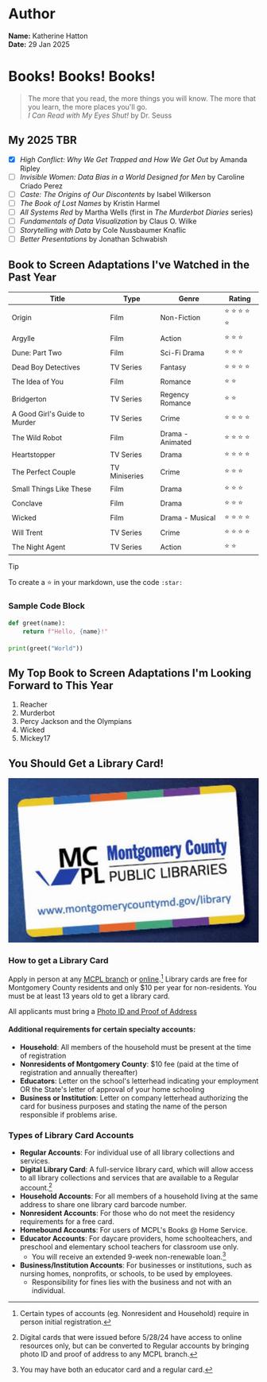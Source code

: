 # Author
**Name:** Katherine Hatton\
**Date:** 29 Jan 2025

# Books! Books! Books!

>The more that you read, the more things you will know. The more that you learn, the more places you'll go.  
>_I Can Read with My Eyes Shut!_ by Dr. Seuss

## My 2025 TBR
- [x] _High Conflict: Why We Get Trapped and How We Get Out_ by Amanda Ripley
- [ ] _Invisible Women: Data Bias in a World Designed for Men_ by Caroline Criado Perez
- [ ] _Caste: The Origins of Our Discontents_ by Isabel Wilkerson
- [ ] _The Book of Lost Names_ by Kristin Harmel
- [ ] _All Systems Red_ by Martha Wells (first in _The Murderbot Diaries_ series)
- [ ] _Fundamentals of Data Visualization_ by Claus O. Wilke
- [ ] _Storytelling with Data_ by Cole Nussbaumer Knaflic
- [ ] _Better Presentations_ by Jonathan Schwabish

## Book to Screen Adaptations I've Watched in the Past Year

| Title | Type | Genre | Rating |
| ------------- | ------------- | ------------- | ------------- |
| Origin | Film | Non-Fiction | :star: :star: :star: :star: :star: |
| Argylle | Film | Action | :star: :star: :star: |
| Dune: Part Two | Film | Sci-Fi Drama | :star: :star: :star: |
| Dead Boy Detectives | TV Series | Fantasy | :star: :star: :star: :star: |
| The Idea of You | Film | Romance | :star: :star: |
| Bridgerton | TV Series | Regency Romance | :star: :star: |
| A Good Girl's Guide to Murder | TV Series | Crime | :star: :star: :star: :star: |
| The Wild Robot | Film | Drama - Animated | :star: :star: :star: :star: |
| Heartstopper | TV Series | Drama | :star: :star: :star: :star: |
| The Perfect Couple | TV Miniseries | Crime | :star: :star: :star: |
| Small Things Like These | Film | Drama | :star: :star: :star: |
| Conclave | Film | Drama | :star: :star: :star: |
| Wicked | Film | Drama - Musical | :star: :star: :star: :star: |
| Will Trent | TV Series | Crime | :star: :star: :star: :star: |
| The Night Agent | TV Series | Action | :star: :star: |

> [!TIP]
> To create a :star: in your markdown, use the code `:star:`

### Sample Code Block
```python
def greet(name):
    return f"Hello, {name}!"

print(greet("World"))
```

## My Top Book to Screen Adaptations I'm Looking Forward to This Year
1. Reacher
2. Murderbot
3. Percy Jackson and the Olympians
4. Wicked
5. Mickey17

## You Should Get a Library Card!
![Image of an MCPL Library Card](https://github.com/kjdatamc/Data110/blob/120c53ba38612c091b91170cd894bfb190b979ea/mcpl_card.jpg)
### How to get a Library Card
Apply in person at any [MCPL branch](https://www.montgomerycountymd.gov/library/branches/index.html "Find a branch near you") or [online](https://montgomerycountymd.gov/library/services/card.html "Apply online").[^1] Library cards are free for Montgomery County residents and only $10 per year for non-residents. You must be at least 13 years old to get a library card.
[^1]: Certain types of accounts (eg. Nonresident and Household) require in person initial registration.

All applicants must bring a [Photo ID and Proof of Address](https://montgomerycountymd.gov/library/services/ask-a-librarian.html#section2 "Learn what forms of ID and Proof of Address are accepted")

#### Additional requirements for certain specialty accounts:
- **Household**: All members of the household must be present at the time of registration
- **Nonresidents of Montgomery County**: $10 fee (paid at the time of registration and annually thereafter)
- **Educators**: Letter on the school's letterhead indicating your employment OR the State's letter of approval of your home schooling
- **Business or Institution**: Letter on company letterhead authorizing the card for business purposes and stating the name of the person responsible if problems arise.

### Types of Library Card Accounts
- **Regular Accounts**: For individual use of all library collections and services.
- **Digital Library Card**: A full-service library card, which will allow access to all library collections and services that are available to a Regular account.[^2]
- **Household Accounts**: For all members of a household living at the same address to share one library card barcode number.
- **Nonresident Accounts**: For those who do not meet the residency requirements for a free card.
- **Homebound Accounts**: For users of MCPL's Books @ Home Service.
- **Educator Accounts**: For daycare providers, home schoolteachers, and preschool and elementary school teachers for classroom use only.
  - You will receive an extended 9-week non-renewable loan.[^3]
- **Business/Institution Accounts**: For businesses or institutions, such as nursing homes, nonprofits, or schools, to be used by employees.
  - Responsibility for fines lies with the business and not with an individual.
[^2]: Digital cards that were issued before 5/28/24 have access to online resources only, but can be converted to Regular accounts by bringing photo ID and proof of address to any MCPL branch.
[^3]: You may have both an educator card and a regular card.
